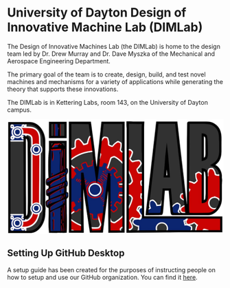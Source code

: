 # University of Dayton Design of Innovative Machine Lab (DIMLab)

The Design of Innovative Machines Lab (the DIMLab) is home to the design team led by Dr. Drew Murray and Dr. Dave Myszka of the Mechanical and Aerospace Engineering Department.

The primary goal of the team is to create, design, build, and test novel machines and mechanisms for a variety of applications while generating the theory that supports these innovations.

The DIMLab is in Kettering Labs, room 143, on the University of Dayton campus.

![Logo](https://github.com/University-of-Dayton-DIMLab/.github/blob/main/profile/logo.jpg?raw=true "Logo")

## Setting Up GitHub Desktop

A setup guide has been created for the purposes of instructing people on how to setup and use our GitHub organization. You can find it [here](https://github.com/University-of-Dayton-DIMLab/.github/blob/main/Documentation/GitHubSetup.md).
